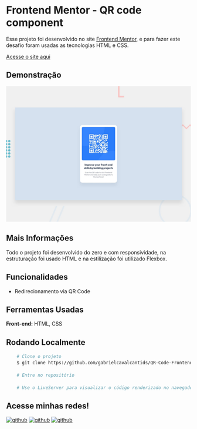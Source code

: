 

# Frontend Mentor - QR code component
Esse projeto foi desenvolvido no site [Frontend Mentor](https://www.frontendmentor.io/), e para fazer este desafio foram usadas as tecnologias HTML e CSS.


[Acesse o site aqui](https://gabrielcavalcantids.github.io/QR-Code-Frontend-Mentor/)
## Demonstração

![Design preview for the QR code component coding challenge](./design/desktop-preview.jpg)

## Mais Informações

Todo o projeto foi desenvolvido do zero e com responsividade, na estruturação foi usado HTML e na estilização foi utilizado Flexbox.

## Funcionalidades

- Redirecionamento via QR Code

## Ferramentas Usadas

**Front-end:** HTML, CSS
## Rodando Localmente

```bash
    # Clone o projeto
    $ git clone https://github.com/gabrielcavalcantids/QR-Code-Frontend-Mentor
    
    # Entre no repositório
    
    # Use o LiveServer para visualizar o código renderizado no navegador.
```

## Acesse minhas redes!

[![github](https://img.shields.io/badge/-github-%23333?style=for-the-badge&logo=github&logoColor=white)](https://github.com/gabrielcavalcantids)
[![github](https://img.shields.io/badge/-LinkedIn-%230077B5?style=for-the-badge&logo=linkedin&logoColor=white)](https://www.linkedin.com/in/gabriel-cavalcanti-dev)
[![github](https://img.shields.io/badge/-instagram-%23E4405F?style=for-the-badge&logo=instagram&logoColor=white)](https://www.instagram.com/eugabrielcrf)
